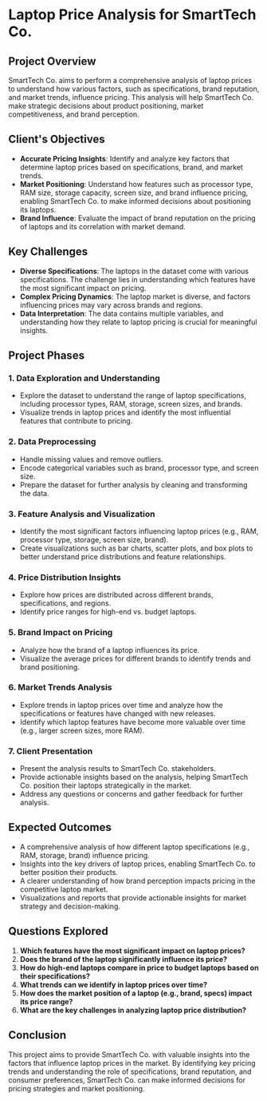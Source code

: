 # Laptop Price Analysis for SmartTech Co.

## Project Overview

SmartTech Co. aims to perform a comprehensive analysis of laptop prices to understand how various factors, such as specifications, brand reputation, and market trends, influence pricing. This analysis will help SmartTech Co. make strategic decisions about product positioning, market competitiveness, and brand perception.

## Client's Objectives

- **Accurate Pricing Insights**: Identify and analyze key factors that determine laptop prices based on specifications, brand, and market trends.
- **Market Positioning**: Understand how features such as processor type, RAM size, storage capacity, screen size, and brand influence pricing, enabling SmartTech Co. to make informed decisions about positioning its laptops.
- **Brand Influence**: Evaluate the impact of brand reputation on the pricing of laptops and its correlation with market demand.

## Key Challenges

- **Diverse Specifications**: The laptops in the dataset come with various specifications. The challenge lies in understanding which features have the most significant impact on pricing.
- **Complex Pricing Dynamics**: The laptop market is diverse, and factors influencing prices may vary across brands and regions.
- **Data Interpretation**: The data contains multiple variables, and understanding how they relate to laptop pricing is crucial for meaningful insights.

## Project Phases

### 1. **Data Exploration and Understanding**
   - Explore the dataset to understand the range of laptop specifications, including processor types, RAM, storage, screen sizes, and brands.
   - Visualize trends in laptop prices and identify the most influential features that contribute to pricing.
   
### 2. **Data Preprocessing**
   - Handle missing values and remove outliers.
   - Encode categorical variables such as brand, processor type, and screen size.
   - Prepare the dataset for further analysis by cleaning and transforming the data.

### 3. **Feature Analysis and Visualization**
   - Identify the most significant factors influencing laptop prices (e.g., RAM, processor type, storage, screen size, brand).
   - Create visualizations such as bar charts, scatter plots, and box plots to better understand price distributions and feature relationships.

### 4. **Price Distribution Insights**
   - Explore how prices are distributed across different brands, specifications, and regions.
   - Identify price ranges for high-end vs. budget laptops.

### 5. **Brand Impact on Pricing**
   - Analyze how the brand of a laptop influences its price.
   - Visualize the average prices for different brands to identify trends and brand positioning.

### 6. **Market Trends Analysis**
   - Explore trends in laptop prices over time and analyze how the specifications or features have changed with new releases.
   - Identify which laptop features have become more valuable over time (e.g., larger screen sizes, more RAM).

### 7. **Client Presentation**
   - Present the analysis results to SmartTech Co. stakeholders.
   - Provide actionable insights based on the analysis, helping SmartTech Co. position their laptops strategically in the market.
   - Address any questions or concerns and gather feedback for further analysis.

## Expected Outcomes

- A comprehensive analysis of how different laptop specifications (e.g., RAM, storage, brand) influence pricing.
- Insights into the key drivers of laptop prices, enabling SmartTech Co. to better position their products.
- A clearer understanding of how brand perception impacts pricing in the competitive laptop market.
- Visualizations and reports that provide actionable insights for market strategy and decision-making.

## Questions Explored

1. **Which features have the most significant impact on laptop prices?**
2. **Does the brand of the laptop significantly influence its price?**
3. **How do high-end laptops compare in price to budget laptops based on their specifications?**
4. **What trends can we identify in laptop prices over time?**
5. **How does the market position of a laptop (e.g., brand, specs) impact its price range?**
6. **What are the key challenges in analyzing laptop price distribution?**

## Conclusion

This project aims to provide SmartTech Co. with valuable insights into the factors that influence laptop prices in the market. By identifying key pricing trends and understanding the role of specifications, brand reputation, and consumer preferences, SmartTech Co. can make informed decisions for pricing strategies and market positioning.

